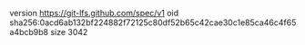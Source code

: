 version https://git-lfs.github.com/spec/v1
oid sha256:0acd6ab132bf224882f72125c80df52b65c42cae30c1e85ca46c4f65a4bcb9b8
size 3042
